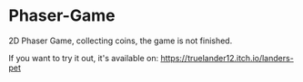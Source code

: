 # Phaser-Game
2D Phaser Game, collecting coins, the game is not finished.

If you want to try it out, it's available on:
https://truelander12.itch.io/landers-pet
